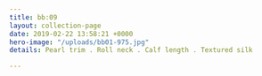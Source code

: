 ```yaml
---
title: bb:09
layout: collection-page
date: 2019-02-22 13:58:21 +0000
hero-image: "/uploads/bb01-975.jpg"
details: Pearl trim . Roll neck . Calf length . Textured silk

---
```

